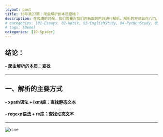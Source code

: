 ```yaml
---
layout: post
title: 18年第27周：爬虫解析的本质是啥？
description: 在爬虫的时候，我们需要对我们的获取的内容进行解析，解析的方式五花八门，看的人一脸迷茫而不知所措。那么，透过现象看本质，所谓的爬虫解析到底是什么？
# categories: [01-Essays, 02-Habit, 03-EnglishStudy, 04-PythonStudy, 05-PythonLib, 06-MachineLearn, 07-RandomRearch, 08-Tools]
# tags: [Demo]
categories: [10-Spider]
---
```


## 结论：
#### - 爬虫解析的本质：查找

---


## 一、解析的主要方式
#### - xpath语法 + lxml库：查找静态文本
#### - regexp语法 + re库：查找动态文本

---

![nice](https://i.pinimg.com/564x/fc/33/fa/fc33fa621f186dd0b89860a91501de68.jpg)
